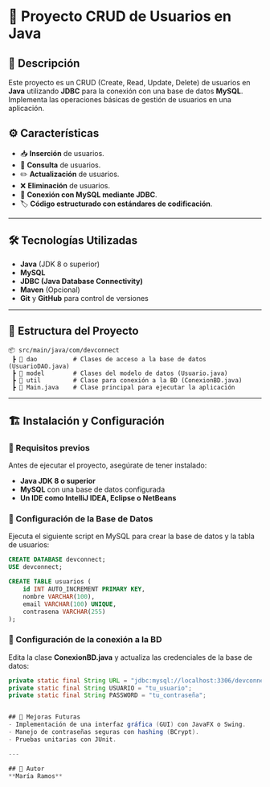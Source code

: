 # 📌 Proyecto CRUD de Usuarios en Java

## 📌 Descripción
Este proyecto es un CRUD (Create, Read, Update, Delete) de usuarios en **Java** utilizando **JDBC** para la conexión con una base de datos **MySQL**. Implementa las operaciones básicas de gestión de usuarios en una aplicación.

## ⚙️ Características
- 📥 **Inserción** de usuarios.
- 📂 **Consulta** de usuarios.
- ✏️ **Actualización** de usuarios.
- ❌ **Eliminación** de usuarios.
- 🔗 **Conexión con MySQL mediante JDBC**.
- 🏷 **Código estructurado con estándares de codificación**.

---

## 🛠️ Tecnologías Utilizadas
- **Java** (JDK 8 o superior)
- **MySQL**
- **JDBC (Java Database Connectivity)**
- **Maven** (Opcional)
- **Git** y **GitHub** para control de versiones

---

## 📂 Estructura del Proyecto
```
📦 src/main/java/com/devconnect
 ┣ 📂 dao          # Clases de acceso a la base de datos (UsuarioDAO.java)
 ┣ 📂 model        # Clases del modelo de datos (Usuario.java)
 ┣ 📂 util         # Clase para conexión a la BD (ConexionBD.java)
 ┣ 📜 Main.java    # Clase principal para ejecutar la aplicación
```

---

## 🏗️ Instalación y Configuración
### 🔹 Requisitos previos
Antes de ejecutar el proyecto, asegúrate de tener instalado:
- **Java JDK 8 o superior**
- **MySQL** con una base de datos configurada
- **Un IDE como IntelliJ IDEA, Eclipse o NetBeans**

### 🔹 Configuración de la Base de Datos
Ejecuta el siguiente script en MySQL para crear la base de datos y la tabla de usuarios:
```sql
CREATE DATABASE devconnect;
USE devconnect;

CREATE TABLE usuarios (
    id INT AUTO_INCREMENT PRIMARY KEY,
    nombre VARCHAR(100),
    email VARCHAR(100) UNIQUE,
    contrasena VARCHAR(255)
);
```

### 🔹 Configuración de la conexión a la BD
Edita la clase **ConexionBD.java** y actualiza las credenciales de la base de datos:
```java
private static final String URL = "jdbc:mysql://localhost:3306/devconnect";
private static final String USUARIO = "tu_usuario";
private static final String PASSWORD = "tu_contraseña";


## 🚀 Mejoras Futuras
- Implementación de una interfaz gráfica (GUI) con JavaFX o Swing.
- Manejo de contraseñas seguras con hashing (BCrypt).
- Pruebas unitarias con JUnit.

---

## 📌 Autor
**María Ramos**

